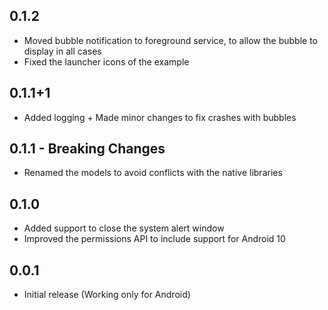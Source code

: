 ## 0.1.2

* Moved bubble notification to foreground service, to allow the bubble to display in all cases
* Fixed the launcher icons of the example

## 0.1.1+1

* Added logging + Made minor changes to fix crashes with bubbles

## 0.1.1 - Breaking Changes

* Renamed the models to avoid conflicts with the native libraries

## 0.1.0

* Added support to close the system alert window
* Improved the permissions API to include support for Android 10

## 0.0.1

* Initial release (Working only for Android)

